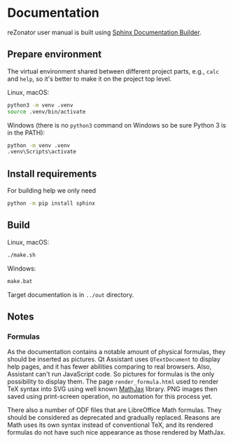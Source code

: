 # Documentation

reZonator user manual is built using [Sphinx Documentation Builder](http://www.sphinx-doc.org).

## Prepare environment

The virtual environment shared between different project parts, e.g., `calc` and `help`, so it's better to make it on the project top level.

Linux, macOS:

```bash
python3 -m venv .venv
source .venv/bin/activate
```

Windows (there is no `python3` command on Windows so be sure Python 3 is in the PATH):

```bash
python -m venv .venv
.venv\Scripts\activate
```

## Install requirements

For building help we only need

```bash
python -m pip install sphinx
```

## Build

Linux, macOS:

```bash
./make.sh
```

Windows:

```bash
make.bat
```

Target documentation is in `../out` directory.

## Notes

### Formulas

As the documentation contains a notable amount of physical formulas, they should be inserted as pictures. Qt Assistant uses `QTextDocument` to display help pages, and it has fewer abilities comparing to real browsers. Also, Assistant can't run JavaScript code. So pictures for formulas is the only possibility to display them. The page `render_formula.html` used to render TeX syntax into SVG using well known [MathJax](https://github.com/mathjax/MathJax) library. PNG images then saved using print-screen operation, no automation for this process yet.

There also a number of ODF files that are LibreOffice Math formulas. They should be considered as deprecated and gradually replaced. Reasons are Math uses its own syntax instead of conventional TeX, and its rendered formulas do not have such nice appearance as those rendered by MathJax.
